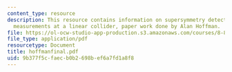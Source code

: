 ```yaml
---
content_type: resource
description: This resource contains information on supersymmetry detection and precision
  measurements at a linear collider, paper work done by Alan Hoffman.
file: https://ol-ocw-studio-app-production.s3.amazonaws.com/courses/8-811-particle-physics-ii-fall-2005/9b377f5cfaecb0b2698bef6a7fd1a8f8_hoffmanfinal.pdf
file_type: application/pdf
resourcetype: Document
title: hoffmanfinal.pdf
uid: 9b377f5c-faec-b0b2-698b-ef6a7fd1a8f8
---
```

